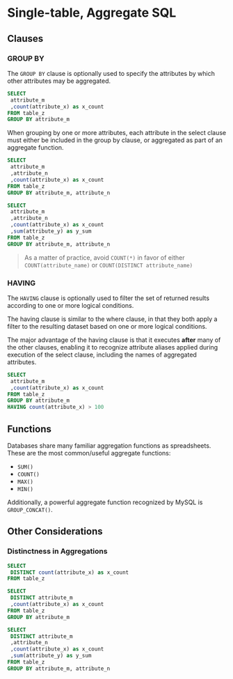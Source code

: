 # Single-table, Aggregate SQL

## Clauses

### GROUP BY

The `GROUP BY` clause is optionally used to specify the attributes by which other attributes may be aggregated.

```` sql
SELECT
 attribute_m
 ,count(attribute_x) as x_count
FROM table_z
GROUP BY attribute_m
````

When grouping by one or more attributes,
 each attribute in the select clause must either be
  included in the group by clause,
  or aggregated as part of an aggregate function.

```` sql
SELECT
 attribute_m
 ,attribute_n
 ,count(attribute_x) as x_count
FROM table_z
GROUP BY attribute_m, attribute_n
````

```` sql
SELECT
 attribute_m
 ,attribute_n
 ,count(attribute_x) as x_count
 ,sum(attribute_y) as y_sum
FROM table_z
GROUP BY attribute_m, attribute_n
````

> As a matter of practice, avoid `COUNT(*)` in favor of either `COUNT(attribute_name)` or `COUNT(DISTINCT attribute_name)`

### HAVING

The `HAVING` clause
 is optionally used to filter the set of returned results according to one or more logical conditions.

The having clause is similar to the where clause, in that they both apply a filter to the resulting dataset based on one or more logical conditions.

The major advantage of the having clause is that it executes **after** many of the other clauses, enabling it to recognize attribute aliases applied during execution of the select clause, including the names of aggregated attributes.

```` sql
SELECT
 attribute_m
 ,count(attribute_x) as x_count
FROM table_z
GROUP BY attribute_m
HAVING count(attribute_x) > 100
````

## Functions

Databases share many familiar aggregation functions as spreadsheets. These are the most common/useful aggregate functions:

 + `SUM()`
 + `COUNT()`
 + `MAX()`
 + `MIN()`

Additionally, a powerful aggregate function recognized by MySQL is `GROUP_CONCAT()`.

## Other Considerations

### Distinctness in Aggregations

```` sql
SELECT
 DISTINCT count(attribute_x) as x_count
FROM table_z
````

```` sql
SELECT
 DISTINCT attribute_m
 ,count(attribute_x) as x_count
FROM table_z
GROUP BY attribute_m
````

```` sql
SELECT
 DISTINCT attribute_m
 ,attribute_n
 ,count(attribute_x) as x_count
 ,sum(attribute_y) as y_sum
FROM table_z
GROUP BY attribute_m, attribute_n
````
